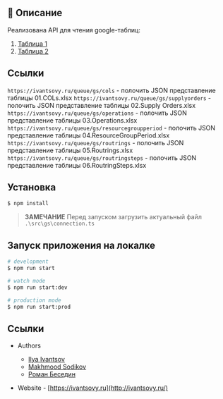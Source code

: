 ## 🤖 Описание

Реализована API для чтения google-таблиц:
  1. [Таблица 1](https://docs.google.com/spreadsheets/d/1XOM8lf5mS3x63tLGoaeCt0wyy0WQbvvXTLGuC0etARI/edit?usp=sharing)
  2. [Таблица 2](https://docs.google.com/spreadsheets/d/1Pm4vEQraNkAyOaumA9w477aLTGFTwsZq4Ln2IJIRRJw/edit?usp=sharing)

## Ссылки
`https://ivantsovy.ru/queue/gs/cols` - полочить JSON представление таблицы 01.COLs.xlsx
`https://ivantsovy.ru/queue/gs/supplyorders` - полочить JSON представление таблицы 02.Supply Orders.xlsx
`https://ivantsovy.ru/queue/gs/operations` - полочить JSON представление таблицы 03.Operations.xlsx
`https://ivantsovy.ru/queue/gs/resourcegroupperiod` - полочить JSON представление таблицы 04.ResourceGroupPeriod.xlsx
`https://ivantsovy.ru/queue/gs/routrings` - полочить JSON представление таблицы 05.Routrings.xlsx
`https://ivantsovy.ru/queue/gs/routringsteps` - полочить JSON представление таблицы 06.RoutringSteps.xlsx

## Установка

```bash
$ npm install
```
> **ЗАМЕЧАНИЕ** Перед запуском загрузить актуальный файл `.\src\gs\connection.ts`

## Запуск приложения на локалке

```bash
# development
$ npm run start

# watch mode
$ npm run start:dev

# production mode
$ npm run start:prod
```

## Ссылки

- Authors 
  - [Ilya Ivantsov](https://vk.me/ivantsovilya)
  - [Makhmood Sodikov](https://vk.me/mahmud_sodikov)
  - [Роман Беседин](https://vk.me/roman1024)

- Website - [https://ivantsovy.ru](http://ivantsovy.ru/)
